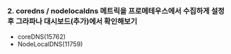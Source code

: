 ### 2. coredns / nodelocaldns 메트릭을 프로메테우스에서 수집하게 설정 후 그라파나 대시보드(추가)에서 확인해보기
- coreDNS(15762)
- NodeLocalDNS(11759)